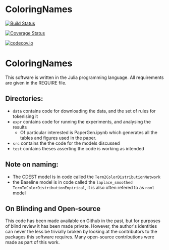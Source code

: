 # ColoringNames

[![Build Status](https://travis-ci.org/oxinabox/ColoringNames.jl.svg?branch=master)](https://travis-ci.org/oxinabox/ColoringNames.jl)

[![Coverage Status](https://coveralls.io/repos/oxinabox/ColoringNames.jl/badge.svg?branch=master&service=github)](https://coveralls.io/github/oxinabox/ColoringNames.jl?branch=master)

[![codecov.io](http://codecov.io/github/oxinabox/ColoringNames.jl/coverage.svg?branch=master)](http://codecov.io/github/oxinabox/ColoringNames.jl?branch=master)

# ColoringNames

This software is written in the Julia programming language.
All requirements are given in the REQUIRE file.


## Directories:

 - `data` contains code for downloading the data, and the set of rules for tokenising it
 - `expr` contains code for running the experiments, and analysing the results
    - Of particular interested is PaperGen.ipynb which generates all the tables and figures used in the paper.
 - `src` contains the the code for the models discussed
 - `test` contains theses asserting the code is working as intended
 
## Note on naming:

 - The CDEST model is in code called the `Term2ColorDistributionNetwork`
 - the Baseline model is in code called the `laplace_smoothed` `TermToColorDistributionEmpirical`, it is also often refered to as `noml` model


## On Blinding and  Open-source

This code has been made available on Github in the past, but for purposes of blind review it has been made private.
However, the author's identities can never the less be trivially broken by looking at the contributors to the packages this software requires.
Many open-source contributions were made as part of this work. 

